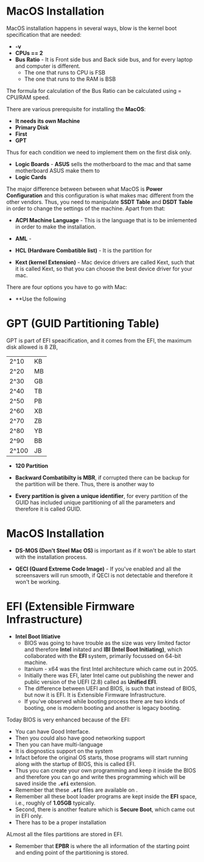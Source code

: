 # MacOS Installation

MacOS installation happens in several ways, blow is the kernel boot specification that are needed:

- **-v** 
- **CPUs == 2**
- **Bus Ratio** - It is Front side bus and Back side bus, and for every laptop and computer is different.
  - The one that runs to CPU is FSB
  - The one that runs to the RAM is BSB

The formula for calculation of the Bus Ratio can be calculated using = CPU/RAM speed.

There are various prerequisite for installing the **MacOS**:

- **It needs its own Machine**
- **Primary Disk**
- **First**
- **GPT**

Thus for each condition we need to implement them on the first disk only.

- **Logic Boards** - **ASUS** sells the motherboard to the mac and that same motherboard ASUS make them to 
- **Logic Cards**

The major difference between between what MacOS is **Power Configuration** and this configuration is what makes mac different from the other vendors. Thus, you need to manipulate **SSDT Table** and **DSDT Table** in order to change the settings of the machine. Apart from that:

- **ACPI Machine Language** - This is the language that is to be imlemented in order to make the installation.

- **AML** - 

- **HCL (Hardware Combatible list)** - It is the partition for 

- **Kext (kernel Extension)** - Mac device drivers are called Kext, such that it is called Kext, so that you can choose the best device driver for your mac.

There are four options you have to go with Mac:

- **Use the following 

# GPT (GUID Partitioning Table)
GPT is part of EFI speacification, and it comes from the EFI, the maximum disk allowed is 8 ZB, 

| | |
|-|-|
|2^10 | KB|
|2^20 | MB|
|2^30 | GB|
|2^40 | TB|
|2^50 | PB|
|2^60 | XB|
|2^70 | ZB|
|2^80 | YB|
|2^90 | BB|
|2^100 | JB|

- **120 Partition** 

- **Backward Combatibilty is MBR**, if corrupted there can be backup for the partition will be there. Thus, there is another way to 

- **Every partition is given a unique identifier**, for every partition of the GUID has included unique partitioning of all the parameters and therefore it is called GUID.

# MacOS Installation


- **DS-MOS (Don't Steel Mac OS)** is important as if it won't be able to start with the installation process.

- **QECI (Quard Extreme Code Image)** - If you've enabled and all the screensavers will run smooth, if QECI is not detectable and therefore it won't be working.

# EFI (Extensible Firmware Infrastructure) 

- **Intel Boot Iitiative** 
  - BIOS was going to have trouble as the size was very limited factor and therefore **Intel** initated and **IBI (Intel Boot Initiating)**, which collaborated with the **EFI** system, primarily focussed on 64-bit machine.
  - Itanium - x64 was the first Intel architecture which came out in 2005. 
  - Initially there was EFI, later Intel came out publishing the newer and public version of the UEFI (2.8) called as **Unified EFI**.
  - The difference between UEFI and BIOS, is such that instead of BIOS, but now it is EFI. It is Extensible Firmware Infrastructure.
  - If you've observed while booting process there are two kinds of booting, one is modern booting and another is legacy booting.

Today BIOS is very enhanced because of the EFI:

- You can have Good Interface.
- Then you could also have good networking support
- Then you can have multi-language
- It is diognostics support on the system
- Infact before the original OS starts, those programs will start running along with the startup of BIOS, this is called EFI. 
- Thus you can create your own programming and keep it inside the BIOS and therefore you can go and write thes programming which will be saved inside the **`.efi`** extension.
- Remember that these **`.efi`** files are available on .
- Remember all these boot loader programs are kept inside the **EFI** space, i.e., roughly of **1.05GB** typically.
- Second, there is another feature which is **Secure Boot**, which came out in EFI only.
- There has to be a proper installation 

ALmost all the files partitions are stored in EFI. 

- Remember that **EPBR** is where the all information of the starting point and ending point of the partitioning is stored. 




